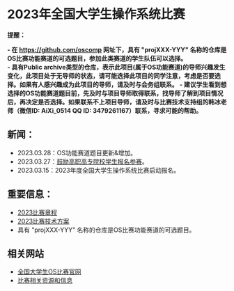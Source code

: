 # 2023年全国大学生操作系统比赛

**提醒：**  

**- 在 https://github.com/oscomp 网址下，具有 "projXXX-YYY" 名称的仓库是OS比赛功能赛道的可选题目，参加此类赛道的学生队伍可以选择。**  
**- 具有Public archive类型的仓库，表示此项目(属于OS功能赛道)的导师兴趣发生变化，此项目处于无导师的状态，请可能选择此项目的同学注意，考虑是否要选择。如果有人感兴趣成为此项目的导师，请及时与会务组联系。**
**- 建议学生看到想选择的OS功能赛道题目前，先及时与项目导师取得联系，找导师了解到项目情况后，再决定是否选择。如果联系不上项目导师，请及时与比赛技术支持组的韩冰老师（微信ID: AiXi_0514 QQ ID: 3479261167）联系，寻求可能的帮助。**


## 新闻：
- 2023.03.28：OS功能赛道题目更新&增加。
- 2023.03.27：[鼓励高职高专院校学生报名参赛](https://os.educg.net/)。
- 2023.03.15：2023年度全国大学生操作系统比赛启动报名。

## 重要信息：
- [2023比赛章程](https://gitlab.eduxiji.net/csc-os/os2023/-/blob/master/OS-%E7%AB%A0%E7%A8%8B.pdf)
- [2023比赛技术方案](https://gitlab.eduxiji.net/csc-os/os2023/-/blob/master/OS-%E6%8A%80%E6%9C%AF%E6%96%B9%E6%A1%88.pdf)
- 具有 "projXXX-YYY" 名称的仓库是OS比赛功能赛道的可选题目。

## 相关网站
- [全国大学生OS比赛官网](https://os.educg.net/)
- [比赛相关资源和信息](https://github.com/oscomp/os-competition-info)
